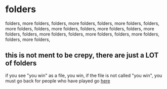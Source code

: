 # folders
folders, more folders, folders, more folders, folders, more folders, folders, more folders, folders, more folders, folders, more folders, folders, more folders, folders, more folders, folders, more folders, folders, more folders, folders, more folders, 
## this is not ment to be crepy, there are just a LOT of folders
if you see "you win" as a file, you win, if the file is not called "you win", you must go back
for people who have played go [here](https://github.com/PressStart10/folders2)
